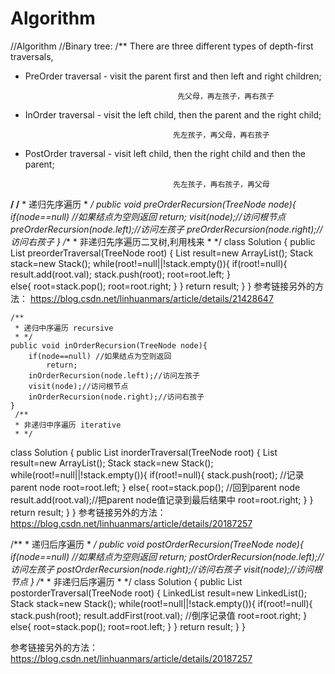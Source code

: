 # Algorithm
//Algorithm
//Binary tree:
/**
There are three different types of depth-first traversals, 

- PreOrder traversal - visit the parent first and then left and right children;

                                        先父母，再左孩子，再右孩子

- InOrder traversal - visit the left child, then the parent and the right child;

                                       先左孩子，再父母，再右孩子

- PostOrder traversal - visit left child, then the right child and then the parent;

                                       先左孩子，再右孩子，再父母
 **/
    /**
     * 递归先序遍历
     * */
    public void preOrderRecursion(TreeNode node){
        if(node==null) //如果结点为空则返回
            return;
        visit(node);//访问根节点
        preOrderRecursion(node.left);//访问左孩子
        preOrderRecursion(node.right);//访问右孩子
    }
        /**
     * 非递归先序遍历二叉树,利用栈来
     * */
   class Solution {
    public List<Integer> preorderTraversal(TreeNode root) {
        List<Integer> result=new ArrayList<Integer>();
        Stack<TreeNode> stack=new Stack<TreeNode>();
        while(root!=null||!stack.empty()){
            if(root!=null){
                result.add(root.val);
                stack.push(root);
                root=root.left;
            }   
            else{
                root=stack.pop();
                root=root.right;
            }
        }
    return result;
    }
}
    参考链接另外的方法：
    https://blog.csdn.net/linhuanmars/article/details/21428647
    
    /**
     * 递归中序遍历 recursive
     * */
    public void inOrderRecursion(TreeNode node){
        if(node==null) //如果结点为空则返回
            return;
        inOrderRecursion(node.left);//访问左孩子
        visit(node);//访问根节点
        inOrderRecursion(node.right);//访问右孩子
    }
     /**
     * 非递归中序遍历 iterative
     * */
class Solution {
    public List<Integer> inorderTraversal(TreeNode root) {
        List<Integer> result=new ArrayList<Integer>();
        Stack<TreeNode> stack=new Stack<TreeNode>();
        while(root!=null||!stack.empty()){
            if(root!=null){
                stack.push(root); //记录parent node
                root=root.left;
            }
            else{
                root=stack.pop(); //回到parent node
                result.add(root.val);//把parent node值记录到最后结果中
                root=root.right; 
            }
        }
        return result;
    }
}
参考链接另外的方法：
https://blog.csdn.net/linhuanmars/article/details/20187257

  /**
     * 递归后序遍历
     * */
    public void postOrderRecursion(TreeNode node){
        if(node==null) //如果结点为空则返回
            return;
        postOrderRecursion(node.left);//访问左孩子
        postOrderRecursion(node.right);//访问右孩子
        visit(node);//访问根节点
    }
/**
     * 非递归后序遍历
     * */
class Solution {
    public List<Integer> postorderTraversal(TreeNode root) {
        LinkedList<Integer> result=new LinkedList<Integer>();
        Stack<TreeNode> stack=new Stack<TreeNode>();
        while(root!=null||!stack.empty()){
            if(root!=null){
                stack.push(root);
                result.addFirst(root.val); //倒序记录值
                root=root.right; 
            }
            else{
                root=stack.pop();
                root=root.left;
            }
        }
    return result;
    }
}

参考链接另外的方法：
https://blog.csdn.net/linhuanmars/article/details/20187257
